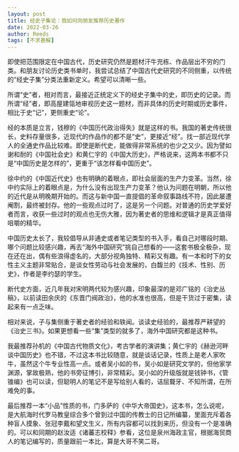 ```yaml
---
layout: post
title: 经史子集论：我如何向朋友推荐历史著作
date: 2022-03-26
author: Reeds
tags: [不求甚解]
---
```


即使把范围限定在中国古代，历史研究仍然是题材汗牛充栋、作品层出不穷的门类。和朋友讨论历史类书单时，我尝试总结了中国古代史研究的不同侧重，以传统的“经史子集”分类法重新定义。希望可以清晰一些。

所谓“史”者，相对而言，最接近正统定义下的经史子集中的史，即历史的记录。而所谓“经”者，即高屋建瓴地审视历史这一题材，而非具体的历史时期或历史事件，相比于史“记”，更侧重史“论”。

经的本质是立言，钱穆的《中国历代政治得失》就是这样的书。我国的著史传统很长，史料存量很多，近现代的作品作的都不是“史”，更接近“经”。找一部近现代学人的全通史作品比较难。即使是断代史，能做得非常系统的也少之又少。因为譬如谢和耐的《中国社会史》和黄仁宇的《中国大历史》，严格说来，这两本书都不只是“中国历史是怎样的”，更重于“该怎样看中国历史”。

徐中约的《中国近代史》也有明确的着眼点，即社会层面的生产力变革。当然，徐中约实际上的着眼点是，为什么没有出现生产力变革？他认为问题在明朝，所以他的近代是从明晚期开始的。而这与新中国一直提倡的革命叙事路线不符，因此屡遭阉割，最终被封存。他的一些观点过时了，这是另一个问题。对普通的历史学爱好者而言，收获一些过时的观点也无伤大雅，因为著史者的思维和逻辑才是真正值得咀嚼的精华。

中国历史太长了，我较倡导从非通史或者笔记类型的书入手，看自己对哪段时期、哪个问题比较感兴趣，再去“海外中国研究”挑自己想看的——这套书极全极杂，现在还在出，偶有些浪得虚名的，大部分视角独特、精彩又有趣。有一本和时下的女性主义主题非常贴合，是谈女性劳动与社会发展的，白馥兰的《技术、性别、历史》，作者是李约瑟的学生。

断代史方面，近几年我对宋明两代较为感兴趣，印象最深的是邓广铭的《治史丛稿》，以前读田余庆的《东晋门阀政治》，他的水准也很高，但是干货过于密集，读起来有一点乏味。

相对来说，子与集侧重于著史者的经验和轶闻。谈读史经验的，最推荐严耕望的《治史三书》。如果更想看一些“集”类型的就多了，海外中国研究都是这种书。

我最推荐孙机的《中国古代物质文化》，考古学者的演讲集；黄仁宇的《赫逊河畔谈中国历史》也不错，不过这本书比较随意，就是谈话记录，性质上是老人家吹牛，虽然这个牛专业性高一点。或者吴小如的书，吴小如是研究文学的，但他家学渊源，掌故极熟，他的书旁征博引，非常精彩。吴小如的升级版就是钱钟书，《管锥编》也可以读，但聪明人的笔记不是写给别人看的，诘屈聱牙、不知所谓，在所难免的事。

最后推荐一本“小品”性质的书，门多萨的《中华大帝国史》，这本书，怎么说呢，是大航海时代罗马教皇综合多个曾到过中国的传教士的日记所编纂，里面充斥着各种盲人摸象、张冠李戴和望文生义，所有内容都可以找到来历，但没有一个是准确的。可以和同期的赵汝适《诸蕃志校释》参看，这位是泉州海政主官，根据海贸商人的笔记编写的，质量跟前一本比，算是大哥不笑二哥。